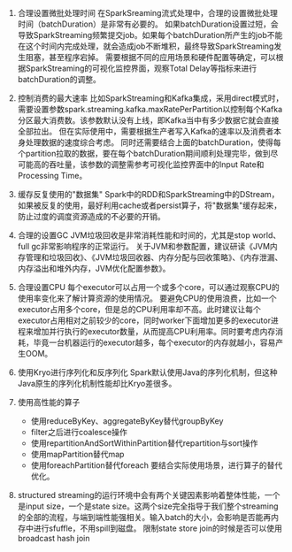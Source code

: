 1. 合理设置微批处理时间
在SparkSreaming流式处理中，合理的设置微批处理时间（batchDuration）是非常有必要的。
如果batchDuration设置过短，会导致SparkStreaming频繁提交job。如果每个batchDuration所产生的job不能在这个时间内完成处理，就会造成job不断堆积，最终导致SparkStreaming发生阻塞，甚至程序宕掉。
需要根据不同的应用场景和硬件配置等确定，可以根据SparkStreaming的可视化监控界面，观察Total Delay等指标来进行batchDuration的调整。

2. 控制消费的最大速率
比如SparkStreaming和Kafka集成，采用direct模式时，需要设置参数spark.streaming.kafka.maxRatePerPartition以控制每个Kafka分区最大消费数。该参数默认没有上线，即Kafka当中有多少数据它就会直接全部拉出。
但在实际使用中，需要根据生产者写入Kafka的速率以及消费者本身处理数据的速度综合考虑。
同时还需要结合上面的batchDuration，使得每个partition拉取的数据，要在每个batchDuration期间顺利处理完毕，做到尽可能高的吞吐量，该参数的调整需参考可视化监控界面中的Input Rate和Processing Time。

3. 缓存反复使用的"数据集"
Spark中的RDD和SparkStreaming中的DStream，如果被反复的使用，最好利用cache或者persist算子，将"数据集"缓存起来，防止过度的调度资源造成的不必要的开销。

4. 合理的设置GC
JVM垃圾回收是非常消耗性能和时间的，尤其是stop world、full gc非常影响程序的正常运行。
关于JVM和参数配置，建议研读《JVM内存管理和垃圾回收》、《JVM垃圾回收器、内存分配与回收策略》、《内存泄漏、内存溢出和堆外内存，JVM优化配置参数》。

5. 合理设置CPU
每个executor可以占用一个或多个core，可以通过观察CPU的使用率变化来了解计算资源的使用情况。
要避免CPU的使用浪费，比如一个executor占用多个core，但是总的CPU利用率却不高。此时建议让每个executor占用相对之前较少的core，同时worker下面增加更多的executor进程来增加并行执行的executor数量，从而提高CPU利用率。同时要考虑内存消耗，毕竟一台机器运行的executor越多，每个executor的内存就越小，容易产生OOM。

6. 使用Kryo进行序列化和反序列化
Spark默认使用Java的序列化机制，但这种Java原生的序列化机制性能却比Kryo差很多。

7. 使用高性能的算子
    * 使用reduceByKey、aggregateByKey替代groupByKey
    * filter之后进行coalesce操作
    * 使用repartitionAndSortWithinPartition替代repartition与sort操作
    * 使用mapPartition替代map
    * 使用foreachPartition替代foreach
要结合实际使用场景，进行算子的替代优化。

8. structured streaming的运行环境中会有两个关键因素影响着整体性能，一个是input size，一个是state size。这两个size完全指导于我们整个streaming的全部的流程，与端到端性能强相关。输入batch的大小，会影响是否能再内存中进行sfuffle，不用spill到磁盘。
限制state store
join的时候是否可以使用broadcast hash join